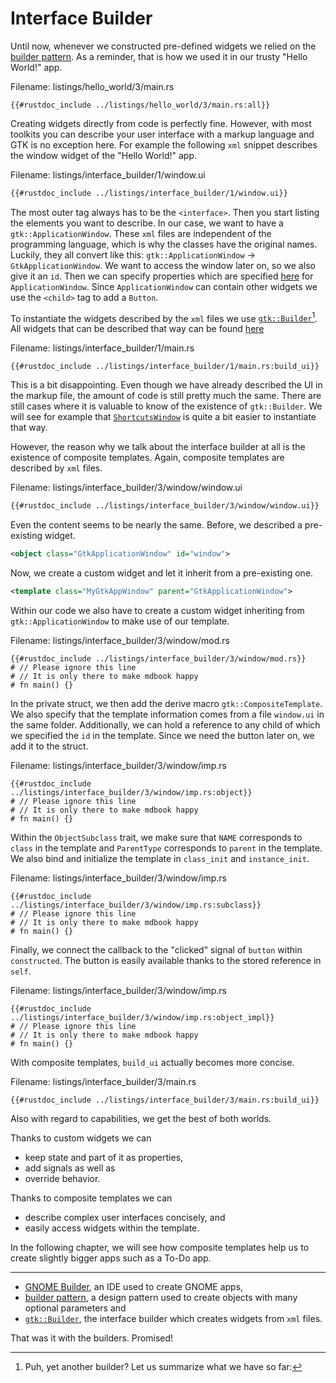 # Interface Builder

Until now, whenever we constructed pre-defined widgets we relied on the [builder pattern](https://rust-unofficial.github.io/patterns/patterns/creational/builder.html).
As a reminder, that is how we used it in our trusty "Hello World!" app.

<span class="filename">Filename: listings/hello_world/3/main.rs</span>
```rust,no_run
{{#rustdoc_include ../listings/hello_world/3/main.rs:all}}
```

Creating widgets directly from code is perfectly fine.
However, with most toolkits you can describe your user interface with a markup language and GTK is no exception here.
For example the following `xml` snippet describes the window widget of the "Hello World!" app. 

<span class="filename">Filename: listings/interface_builder/1/window.ui</span>
```xml
{{#rustdoc_include ../listings/interface_builder/1/window.ui}}
```

The most outer tag always has to be the `<interface>`.
Then you start listing the elements you want to describe.
In our case, we want to have a `gtk::ApplicationWindow`.
These `xml` files are independent of the programming language, which is why the classes have the original names.
Luckily, they all convert like this: `gtk::ApplicationWindow` → `GtkApplicationWindow`.
We want to access the window later on, so we also give it an `id`.
Then we can specify properties which are specified [here](https://docs.gtk.org/gtk4/class.ApplicationWindow.html) for `ApplicationWindow`.
Since `ApplicationWindow` can contain other widgets we use the `<child>` tag to add a `Button`.

To instantiate the widgets described by the `xml` files we use [`gtk::Builder`](../docs/gtk4/struct.Builder.html)[^1].
All widgets that can be described that way can be found [here](../docs/gtk4/prelude/trait.BuildableExt.html#implementors-1)

<span class="filename">Filename: listings/interface_builder/1/main.rs</span>
```rust,no_run
{{#rustdoc_include ../listings/interface_builder/1/main.rs:build_ui}}
```

This is a bit disappointing.
Even though we have already described the UI in the markup file, the amount of code is still pretty much the same.
There are still cases where it is valuable to know of the existence of `gtk::Builder`.
We will see for example that [`ShortcutsWindow`](../docs/gtk4/struct.ShortcutsWindow.html) is quite a bit easier to instantiate that way.

However, the reason why we talk about the interface builder at all is the existence of composite templates.
Again, composite templates are described by `xml` files.

<span class="filename">Filename: listings/interface_builder/3/window/window.ui</span>
```xml
{{#rustdoc_include ../listings/interface_builder/3/window/window.ui}}
```

Even the content seems to be nearly the same.
Before, we described a pre-existing widget.

```xml
<object class="GtkApplicationWindow" id="window">
```

Now, we create a custom widget and let it inherit from a pre-existing one.

```xml
<template class="MyGtkAppWindow" parent="GtkApplicationWindow">
```

Within our code we also have to create a custom widget inheriting from `gtk::ApplicationWindow` to make use of our template.


<span class="filename">Filename: listings/interface_builder/3/window/mod.rs</span>
```rust,no_run
{{#rustdoc_include ../listings/interface_builder/3/window/mod.rs}}
# // Please ignore this line
# // It is only there to make mdbook happy
# fn main() {}
```

In the private struct, we then add the derive macro `gtk::CompositeTemplate`.
We also specify that the template information comes from a file `window.ui` in the same folder.
Additionally, we can hold a reference to any child of which we specified the `id` in the template.
Since we need the button later on, we add it to the struct.

<span class="filename">Filename: listings/interface_builder/3/window/imp.rs</span>
```rust,no_run
{{#rustdoc_include ../listings/interface_builder/3/window/imp.rs:object}}
# // Please ignore this line
# // It is only there to make mdbook happy
# fn main() {}
```

Within the `ObjectSubclass` trait, we make sure that `NAME` corresponds to `class` in the template and `ParentType` corresponds to `parent` in the template.
We also bind and initialize the template in `class_init` and `instance_init`.

<span class="filename">Filename: listings/interface_builder/3/window/imp.rs</span>
```rust,no_run
{{#rustdoc_include ../listings/interface_builder/3/window/imp.rs:subclass}}
# // Please ignore this line
# // It is only there to make mdbook happy
# fn main() {}
```

Finally, we connect the callback to the "clicked" signal of `button` within `constructed`.
The button is easily available thanks to the stored reference in `self`.

<span class="filename">Filename: listings/interface_builder/3/window/imp.rs</span>
```rust,no_run
{{#rustdoc_include ../listings/interface_builder/3/window/imp.rs:object_impl}}
# // Please ignore this line
# // It is only there to make mdbook happy
# fn main() {}
```

With composite templates, `build_ui` actually becomes more concise.

<span class="filename">Filename: listings/interface_builder/3/main.rs</span>
```rust,no_run
{{#rustdoc_include ../listings/interface_builder/3/main.rs:build_ui}}
```
Also with regard to capabilities, we get the best of both worlds.

Thanks to custom widgets we can
- keep state and part of it as properties,
- add signals as well as
- override behavior.

Thanks to composite templates we can
- describe complex user interfaces concisely, and
- easily access widgets within the template. 

In the following chapter, we will see how composite templates help us to create slightly bigger apps such as a To-Do app.

-------------------------------------------------

[^1]: Puh, yet another builder? Let us summarize what we have so far:
- [GNOME Builder](https://flathub.org/apps/details/org.gnome.Builder), an IDE used to create GNOME apps, 
- [builder pattern](https://rust-unofficial.github.io/patterns/patterns/creational/builder.html), a design pattern used to create objects with many optional parameters and
- [`gtk::Builder`](../docs/gtk4/struct.Builder.html), the interface builder which creates widgets from `xml` files.

That was it with the builders.
Promised!
